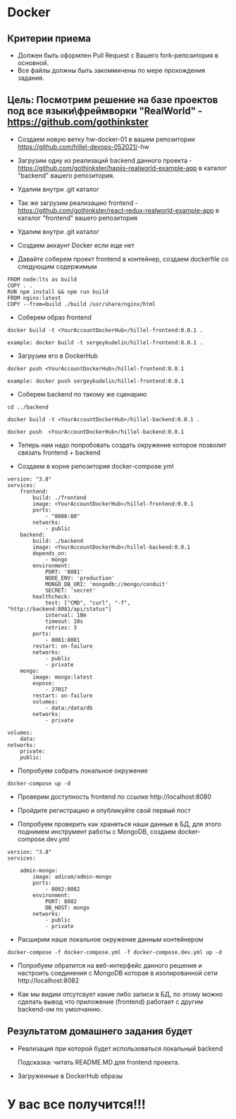 # Docker

## Критерии приема

- Должен быть оформлен Pull Request с Вашего fork-репозитория в основной.
- Все файлы должны быть закоммичены по мере прохождения задания.
 
## Цель: Посмотрим решение на базе проектов под все языки\фреймворки "RealWorld" - https://github.com/gothinkster

- Создаем новую ветку hw-docker-01 в вашем репозитории https://github.com/hillel-devops-052021/<YourGitHubAccountName>-hw

- Загрузим одну из реализаций backend данного проекта - https://github.com/gothinkster/hapijs-realworld-example-app в каталог "backend" вашего репозитория.

- Удалим внутри .git каталог

- Так же загрузим реализацию frontend - https://github.com/gothinkster/react-redux-realworld-example-app в каталог "frontend" вашего репозитория

- Удалим внутри .git каталог

- Создаем аккаунт Docker если еще нет

- Давайте соберем проект frontend в контейнер, создаем dockerfile со следующим содержимым

```
FROM node:lts as build
COPY . .
RUN npm install && npm run build
FROM nginx:latest
COPY --from=build ./build /usr/share/nginx/html
```

- Соберем образ frontend

```
docker build -t <YourAccountDockerHub>/hillel-frontend:0.0.1 .

example: docker build -t sergeykudelin/hillel-frontend:0.0.1 .
```

- Загрузим его в DockerHub
```
docker push <YourAccountDockerHub>/hillel-frontend:0.0.1

example: docker push sergeykudelin/hillel-frontend:0.0.1 
```

- Соберем backend по такому же сценарию
```
cd ../backend

docker build -t <YourAccountDockerHub>/hillel-backend:0.0.1 .

docker push  <YourAccountDockerHub>/hillel-backend:0.0.1
```

- Теперь нам надо попробовать создать окружение которое позволит связать frontend + backend

- Создаем в корне репозитория docker-compose.yml

```
version: "3.8"
services:
    frontend:
        build: ./frontend
        image: <YourAccountDockerHub>/hillel-frontend:0.0.1
        ports:
            - "8080:80"
        networks:
            - public
    backend:
        build: ./backend
        image: <YourAccountDockerHub>/hillel-backend:0.0.1
        depends_on:
            - mongo
        environment:
            PORT: '8081'
            NODE_ENV: 'production'
            MONGO_DB_URI: 'mongodb://mongo/conduit'
            SECRET: 'secret'
        healthcheck:
            test: ["CMD", "curl", "-f", "http://backend:8081/api/status"]
            interval: 10m
            timeout: 10s
            retries: 3
        ports: 
            - 8081:8081
        restart: on-failure
        networks:
            - public
            - private
    mongo:
        image: mongo:latest
        expose:
            - 27017
        restart: on-failure
        volumes:
            - data:/data/db
        networks:
            - private
    
volumes:
    data:
networks:
    private:
    public:
```

- Попробуем собрать локальное окружение
```
docker-compose up -d
```

- Проверим доступность frontend по ссылке http://localhost:8080

- Пройдите регистрацию и опубликуйте свой первый пост

- Попробуем проверить как храняться наши данные в БД, для этого поднимем инструмент работы с MongoDB, создаем docker-compose.dev.yml

```
version: "3.8"
services:

    admin-mongo:
        image: adicom/admin-mongo
        ports:
            - 8082:8082
        environment:
            PORT: 8082
            DB_HOST: mongo
        networks:
            - public
            - private
```

- Расширим наше локальное окружение данным контейнером
```
docker-compose -f docker-compose.yml -f docker-compose.dev.yml up -d
```

- Попробуем обратится на веб-интерфейс данного решения и настроить соединения с MongoDB которая в изолированной сети http://localhost:8082

- Как мы видим отсутсвует какие либо записи в БД, по этому можно сделать вывод что приложение (frontend) работает с другим backend-ом по умолчанию.

## Результатом домашнего задания будет

- Реализация при которой будет использоваться локальный backend

    Подсказка: читать README.MD для frontend проекта.

- Загруженные в DockerHub образы

# У вас все получится!!!